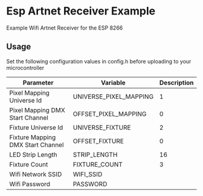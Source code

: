 # Esp Artnet Receiver Example

Example Wifi Artnet Receiver for the ESP 8266

## Usage

Set the following configuration values in config.h before uploading to your microcontroller

| Parameter                             | Variable                            | Description                                                                  |
|---------------------------------------|-------------------------------------|------------------------------------------------------------------------------|
| Pixel Mapping Universe Id | UNIVERSE_PIXEL_MAPPING | 1 |
| Pixel Mapping DMX Start Channel |OFFSET_PIXEL_MAPPING | 0 |
| Fixture Universe Id | UNIVERSE_FIXTURE | 2 |
| Fixture Mapping DMX Start Channel | OFFSET_FIXTURE | 0 |
| LED Strip Length | STRIP_LENGTH | 16 |
| Fixture Count | FIXTURE_COUNT | 3 |
| Wifi Network SSID | WIFI_SSID |  |
| Wifi Password | PASSWORD |  |

